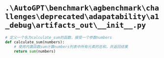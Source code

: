 # `.\AutoGPT\benchmark\agbenchmark\challenges\deprecated\adapatability\a1_debug\artifacts_out\__init__.py`

```py
# 定义一个名为calculate_sum的函数，接受一个参数numbers
def calculate_sum(numbers):
    # 使用内置函数sum计算numbers列表中所有元素的总和，并返回结果
    return sum(numbers)
```
